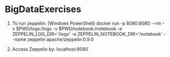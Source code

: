 # BigDataExercises

1. To run zeppelin: (Windows PowerShell)
docker run -p 8080:8080 --rm -v $PWD/logs:/logs -v $PWD/notebook:/notebook -e ZEPPELIN_LOG_DIR='/logs' -e ZEPPELIN_NOTEBOOK_DIR='/notebook' --name zeppelin apache/zeppelin:0.9.0

2. Access Zeppelin by: localhost:8080